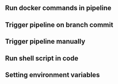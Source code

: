 ## Run docker commands in pipeline


## Trigger pipeline on branch commit


## Trigger pipeline manually


## Run shell script in code


## Setting environment variables

